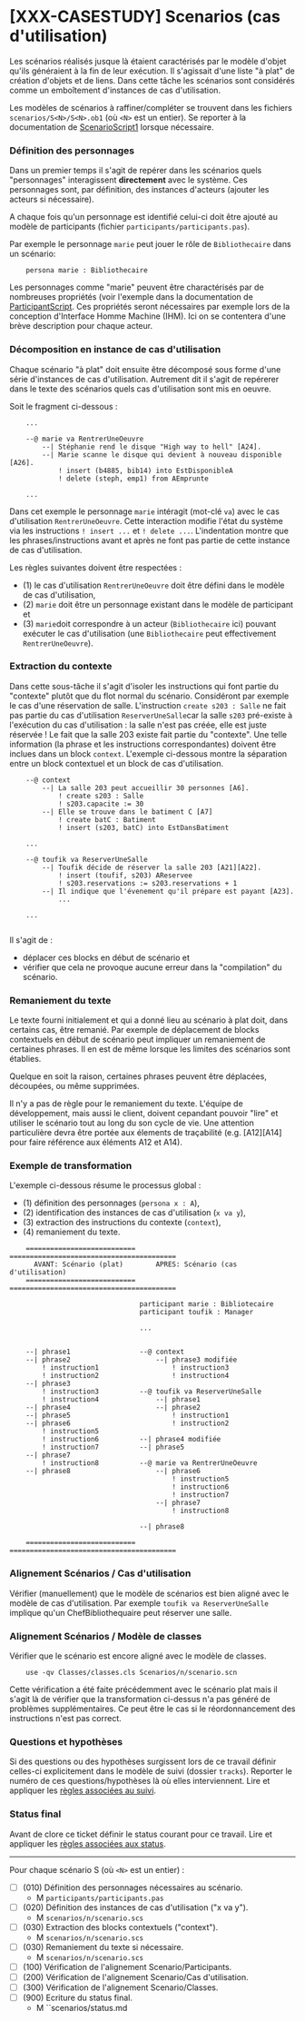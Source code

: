 [XXX-CASESTUDY] Scenarios (cas d'utilisation)
===========================================================

Les scénarios réalisés jusque là étaient caractérisés par le modèle 
d'objet qu'ils généraient à la fin de leur exécution.
Il s'agissait d'une liste "à plat" de création d'objets et de liens.
Dans cette tâche les scénarios sont considérés comme un emboîtement
d'instances de cas d'utilisation. 

Les modèles de scénarios à raffiner/compléter se trouvent dans les fichiers
``scenarios/S<N>/S<N>.ob1`` (où ``<N>`` est un entier). Se reporter à la 
documentation de 
[ScenarioScript1](https://modelscript.readthedocs.io/en/latest/scripts/scenarios1/index.html) lorsque nécessaire.


### Définition des personnages

Dans un premier temps il s'agit de repérer dans les scénarios quels
"personnages" interagissent **directement** avec le système. Ces
personnages sont, par définition, des instances d'acteurs (ajouter
les acteurs si nécessaire).

A chaque fois qu'un personnage est identifié celui-ci doit être ajouté au
modèle de participants (fichier ``participants/participants.pas``). 

Par exemple le personnage ``marie`` peut jouer le rôle de 
``Bibliothecaire`` dans un scénario:

```
    persona marie : Bibliothecaire
```

Les personnages comme "marie" peuvent être charactérisés par de nombreuses
propriétés (voir l'exemple dans la documentation de [ParticipantScript](https://modelscript.readthedocs.io/en/latest/scripts/participants/index.html).
Ces propriétés seront nécessaires par exemple lors de la conception 
d'Interface Homme Machine (IHM). Ici on se contentera d'une brève 
description pour chaque acteur.

### Décomposition en instance de cas d'utilisation

Chaque scénario "à plat" doit ensuite être décomposé sous forme d'une
série d'instances de cas d'utilisation. Autrement dit il s'agit de
repérerer dans le texte des scénarios quels cas d'utilisation
sont mis en oeuvre.


Soit le fragment ci-dessous :

```
    ...
    
    --@ marie va RentrerUneOeuvre
        --| Stéphanie rend le disque "High way to hell" [A24].
        --| Marie scanne le disque qui devient à nouveau disponible [A26].
            ! insert (b4885, bib14) into EstDisponibleA
            ! delete (steph, emp1) from AEmprunte
            
    ...
``` 

Dans cet exemple le personnage ``marie`` intéragit (mot-clé ``va``) 
avec le cas d'utilisation ``RentrerUneOeuvre``. Cette interaction
modifie l'état du système via les instructions ``! insert ...`` et 
``! delete ...``. L'indentation montre que les phrases/instructions 
avant et après ne font pas partie de cette instance de cas d'utilisation.

Les règles suivantes doivent être respectées :
*   (1) le cas d'utilisation ``RentrerUneOeuvre`` doit être défini dans 
    le modèle de cas d'utilisation, 
*   (2) ``marie`` doit être un personnage existant dans le modèle 
    de participant et
*   (3) ``marie``doit correspondre à un acteur (``Bibliothecaire`` ici) 
    pouvant exécuter le cas d'utilisation (une ``Bibliothecaire`` peut
    effectivement ``RentrerUneOeuvre``).


### Extraction du contexte

Dans cette sous-tâche il s'agit d'isoler les instructions qui font
partie du "contexte" plutôt que du flot normal du scénario. Considéront
par exemple le cas d'une réservation de salle. L'instruction 
``create s203 : Salle`` ne fait pas partie du cas 
d'utilisation ``ReserverUneSalle``car la salle ``s203`` pré-existe à
l'exécution du cas d'utilisation : la salle n'est pas créée, elle est 
juste réservée ! Le fait que la salle 203 existe fait partie du "contexte". 
Une telle information (la phrase et les instructions correspondantes) 
doivent être inclues dans un block ``context``. L'exemple ci-dessous 
montre la séparation entre un block contextuel et un block de 
cas d'utilisation.

```
    --@ context
        --| La salle 203 peut accueillir 30 personnes [A6].
            ! create s203 : Salle
            ! s203.capacite := 30
        --| Elle se trouve dans le batiment C [A7]
            ! create batC : Batiment
            ! insert (s203, batC) into EstDansBatiment
    
    ...
    
    --@ toufik va ReserverUneSalle
        --| Toufik décide de réserver la salle 203 [A21][A22].
            ! insert (toufif, s203) AReservee
            ! s203.reservations := s203.reservations + 1
        --| Il indique que l'évenement qu'il prépare est payant [A23].
            ...
    
    ...
    
``` 

Il s'agit de :
*   déplacer ces blocks en début de scénario et 
*   vérifier que cela ne provoque aucune erreur dans la "compilation" 
    du scénario.

### Remaniement du texte

Le texte fourni initialement et qui a donné lieu au scénario à plat doit,
dans certains cas, être remanié. Par exemple de déplacement de blocks 
contextuels en début de scénario peut impliquer un remaniement de certaines
phrases. Il en est de même lorsque les limites des scénarios sont établies.

Quelque en soit la raison, certaines phrases peuvent être déplacées, 
découpées, ou même supprimées. 

Il n'y a pas de règle pour le remaniement du texte. L'équipe de 
développement, mais aussi le client, doivent cepandant pouvoir "lire" et 
utiliser le scénario tout au long du son cycle de vie. Une attention 
particulière devra être portée aux élements de traçabilité 
(e.g. [A12][A14] pour faire référence aux éléments A12 et A14).

### Exemple de transformation

L'exemple ci-dessous résume le processus global :
* (1) définition des personnages (``persona x : A``),
* (2) identification des instances de cas d'utilisation (``x va y``), 
* (3) extraction des instructions du contexte (``context``),
* (4) remaniement du texte.
```  
    =========================== =========================================
      AVANT: Scénario (plat)        APRES: Scénario (cas d'utilisation) 
    =========================== =========================================

                                participant marie : Bibliotecaire
                                participant toufik : Manager

                                ...
        

    --| phrase1                 --@ context
    --| phrase2                     --| phrase3 modifiée
        ! instruction1                  ! instruction3
        ! instruction2                  ! instruction4
    --| phrase3
        ! instruction3          --@ toufik va ReserverUneSalle
        ! instruction4              --| phrase1                   
    --| phrase4                     --| phrase2
    --| phrase5                         ! instruction1 
    --| phrase6                         ! instruction2 
        ! instruction5
        ! instruction6          --| phrase4 modifiée
        ! instruction7          --| phrase5
    --| phrase7
        ! instruction8          --@ marie va RentrerUneOeuvre
    --| phrase8                     --| phrase6
                                        ! instruction5
                                        ! instruction6
                                        ! instruction7
                                    --| phrase7
                                        ! instruction8
                                 
                                --| phrase8

    =========================== =========================================
```

### Alignement Scénarios / Cas d'utilisation

Vérifier (manuellement) que le modèle de scénarios est bien aligné 
avec le modèle de  cas d'utilisation.
Par exemple ``toufik va ReserverUneSalle`` implique qu'un
ChefBibliothequaire peut réserver une salle.

### Alignement Scénarios / Modèle de classes

Vérifier que le scénario est encore aligné avec le modèle de classes.
```
    use -qv Classes/classes.cls Scenarios/n/scenario.scn
```
Cette vérification a été faite précédemment avec le scénario plat
mais il s'agit là de vérifier que la transformation ci-dessus n'a pas
généré de problèmes supplémentaires. Ce peut être le cas si le
réordonnancement des instructions n'est pas correct.

### Questions et hypothèses

Si des questions ou des hypothèses surgissent lors de ce travail
définir celles-ci explicitement dans le modèle de suivi
(dossier ``tracks``). Reporter le numéro de ces questions/hypothèses
là où elles interviennent. Lire et appliquer les [règles associées au suivi](https://modelscript.readthedocs.io/en/latest/scripts/tracks/index.html#rules). 
 
### Status final

Avant de clore ce ticket définir le status courant pour ce travail. Lire et appliquer les [règles associées aux status](https://modelscript.readthedocs.io/en/latest/methods/status.html#rules).

________
Pour chaque scénario S<N> (où ``<N>``<N> est un entier) :

- [ ] (010) Définition des personnages nécessaires au scénario.
    - M ``participants/participants.pas``
- [ ] (020) Définition des instances de cas d'utilisation ("x va y").
    - M ``scenarios/n/scenario.scs``    
- [ ] (030) Extraction des blocks contextuels ("context").
    - M ``scenarios/n/scenario.scs``  
- [ ] (030) Remaniement du texte si nécessaire.
    - M ``scenarios/n/scenario.scs``      
- [ ] (100) Vérification de l'alignement Scenario/Participants.
- [ ] (200) Vérification de l'alignement Scenario/Cas d'utilisation.
- [ ] (300) Vérification de l'alignement Scenario/Classes.
- [ ] (900) Ecriture du status final.
    - M ``scenarios/status.md